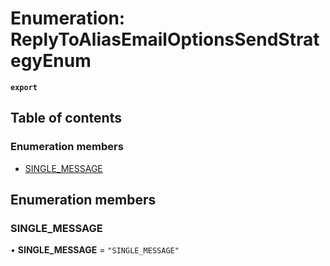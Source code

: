 # Enumeration: ReplyToAliasEmailOptionsSendStrategyEnum

**`export`**

## Table of contents

### Enumeration members

- [SINGLE\_MESSAGE](ReplyToAliasEmailOptionsSendStrategyEnum.md#single_message)

## Enumeration members

### SINGLE\_MESSAGE

• **SINGLE\_MESSAGE** = `"SINGLE_MESSAGE"`
